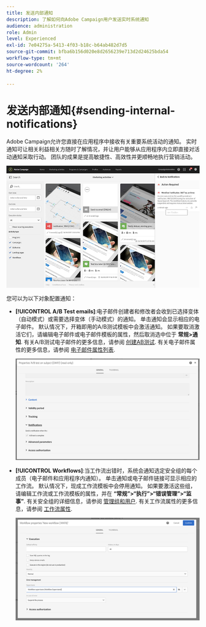 ```yaml
---
title: 发送内部通知
description: 了解如何向Adobe Campaign用户发送实时系统通知
audience: administration
role: Admin
level: Experienced
exl-id: 7e04275a-5413-4f03-b18c-b64ab482d7d5
source-git-commit: bfba6b156d020e8d2656239e713d2d24625bda54
workflow-type: tm+mt
source-wordcount: '264'
ht-degree: 2%

---
```


# 发送内部通知{#sending-internal-notifications}

Adobe Campaign允许您直接在应用程序中接收有关重要系统活动的通知。 实时通知可让相关利益相关方随时了解情况，并让用户能够从应用程序内立即直接对活动通知采取行动。 团队的成果是提高敏捷性、高效性并更顺畅地执行营销活动。

![](assets/pulse_3.png)

您可以为以下对象配置通知：

* **[!UICONTROL A/B Test emails]**:电子邮件创建者和修改者会收到已选择变体（自动模式）或需要选择变体（手动模式）的通知。 单击通知会显示相应的电子邮件。 默认情况下，开箱即用的A/B测试模板中会激活通知。 如果要取消激活它们，请编辑电子邮件或电子邮件模板的属性，然后取消选中位于 **常规>通知**. 有关A/B测试电子邮件的更多信息，请参阅 [创建AB测试](../../channels/using/designing-an-a-b-test-email.md). 有关电子邮件属性的更多信息，请参阅 [电子邮件属性列表](../../administration/using/configuring-email-channel.md#list-of-email-properties).

   ![](assets/pulse_2.png)

* **[!UICONTROL Workflows]**:当工作流出错时，系统会通知选定安全组的每个成员（电子邮件和应用程序内通知）。 单击通知或电子邮件链接可显示相应的工作流。 默认情况下，现成工作流模板中会停用通知。 如果要激活这些组，请编辑工作流或工作流模板的属性，并在 **“常规”>“执行”>“错误管理”>“监事”**. 有关安全组的详细信息，请参阅 [管理组和用户](../../administration/using/managing-groups-and-users.md). 有关工作流属性的更多信息，请参阅 [工作流属性](../../automating/using/managing-execution-options.md).

   ![](assets/pulse_1.png)
